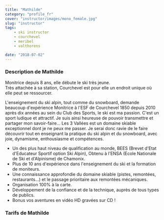 ```yaml
---
title: "Mathilde"
category: "profile_fr"
cover: "instructor/images/mono_female.jpg"
slug: "instructor"
tags:
    - ski instructor
    - courchevel
    - meribel
    - valthorens

date: "2018-07-02"
---
```


### Description de Mathilde

Monitrice depuis 8 ans, elle débute le ski très jeune.  
Très attachée à sa station, Courchevel est pour elle un endroit unique où elle peut se ressourcer.  

L'enseignement du ski alpin, tout comme du snowboard, demande beaucoup d'expérience
Monitrice à l'ESF de Courchevel 1850 depuis 2010 après dix années au sein du Club des Sports, le ski est ma passion. C'est un sport ludique et attractif. Je suis ainsi heureuse de pouvoir transmettre et partager mon savoir-faire...
Les 3 Vallées est un domaine skiable exceptionnel dont je ne peux me passer. Je serai donc ravie de le faire découvrir tout en enseignant la pratique du ski alpin et du snowboard, avec joie, dynamisme, enthousiasme et compétences.

* Un des plus haut niveau de qualification au monde, BEES (Brevet d'Etat d'Educateur Sportif option Ski Alpin), Obtenu à l'ENSA (Ecole Nationale de Ski et d'Alpinisme) de Chamonix.
* Plus de 10 ans d'expérience dans l'enseignement du ski et la formation de moniteurs.
* Une connaissance approfondie du domaine skiable (pistes, remontées, restaurants...) et le passage prioritaire aux remontées mécaniques. 
* Organisation 100% à la carte. 
* Développement de la confiance et de la technique, auprès de tous types de publics. 
* Bonus vos aventures en vidéo HD gravées sur CD !

### Tarifs de Mathilde 